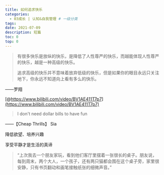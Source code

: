 ```yaml
---
title: 如何追求快乐
categories:
  - 03成长 | 认知&自我管理 # 一级分类
tags:
date: 2021-07-09
description: 短篇
toc: 0
top: 0
---
```



> 有很多快乐是放纵的快乐，是降低了人性尊严的快乐，而越能体现人性尊严的快乐，越是一种高级的快乐。
>
> 追求高级的快乐并不意味着放弃低级的快乐，但是如果你的眼目永远只关注地下，你永远不知道向上看有多么的快乐。

——罗翔

[@https://www.bilibili.com/video/BV1AE411T7p7](https://www.bilibili.com/video/BV1AE411T7p7)

> I don't need dollar bills to have fun

——【Cheap Thrills】 Sia

降低欲望、培养兴趣

享受平静才是生活的真谛

> “上次我去一个朋友家玩，看到他们客厅里摆着一张很长的桌子。朋友说，每到周末，两个大人，一个孩子，还有两只猫都会围在这个桌子旁，家里很安静，只有书页翻动和画笔接触纸张的细微声音。”